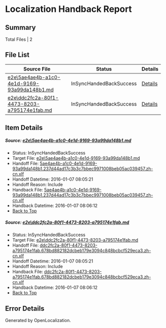 # <a name='report-top'></a> Localization Handback Report

## Summary
 Total Files | 2

## File List
 Source File | Status | Details 
 ----------- | ------ | ------- 
 [e2e\5ae4ae4b-a1c0-4e1d-9169-93a99da148b1.md](https://github.com/OpenLocalizationTest/oltest/blob/1175bf77d6ce9057308ad9f8f78499b84f453429/e2e/5ae4ae4b-a1c0-4e1d-9169-93a99da148b1.md) | InSyncHandedBackSuccess | [Details](#74e7b004a2e85565077f5a790fb14aced75102b51)
 [e2e\ddc2fc2a-80f1-4473-8203-a795174e1fab.md](https://github.com/OpenLocalizationTest/oltest/blob/1175bf77d6ce9057308ad9f8f78499b84f453429/e2e/ddc2fc2a-80f1-4473-8203-a795174e1fab.md) | InSyncHandedBackSuccess | [Details](#fc42127b1643835506453b08020e6126376165922)

## Item Details
##### <a name='74e7b004a2e85565077f5a790fb14aced75102b51'></a> Source: [e2e\5ae4ae4b-a1c0-4e1d-9169-93a99da148b1.md](https://github.com/OpenLocalizationTest/oltest/blob/1175bf77d6ce9057308ad9f8f78499b84f453429/e2e/5ae4ae4b-a1c0-4e1d-9169-93a99da148b1.md)
* Status: InSyncHandedBackSuccess
* Target File: [e2e\5ae4ae4b-a1c0-4e1d-9169-93a99da148b1.md](https://github.com/OpenLocalizationTestOrg/oltest.zh-cn/blob/d5d65b70af5c37fc990369b15b6ba5cb5ef3684f/e2e/5ae4ae4b-a1c0-4e1d-9169-93a99da148b1.md)
* Handoff File: [5ae4ae4b-a1c0-4e1d-9169-93a99da148b1.237d44ad17c3b3c7bbec9971008beb05ac039457.zh-cn.xlf](https://github.com/OpenLocalizationTestOrg/olhandoff/blob/1943ed56256699453cd3cdec681becb652eb4671/ol-handoff/OpenLocalizationTestOrg/oltest.zh-cn/yufeih/5ae4ae4b-a1c0-4e1d-9169-93a99da148b1.237d44ad17c3b3c7bbec9971008beb05ac039457.zh-cn.xlf)
* Handoff Datetime: 2016-01-07 08:05:21
* Handoff Reason: Include
* Handback File: [5ae4ae4b-a1c0-4e1d-9169-93a99da148b1.237d44ad17c3b3c7bbec9971008beb05ac039457.zh-cn.xlf](https://github.com/OpenLocalizationTestOrg/olhandback/blob/181814b9e887a971772c9fa7d31489b9ebb948a8/ol-handback/OpenLocalizationTestOrg/oltest.zh-cn/yufeih/5ae4ae4b-a1c0-4e1d-9169-93a99da148b1.237d44ad17c3b3c7bbec9971008beb05ac039457.zh-cn.xlf)
* Handback Datetime: 2016-01-07 08:06:12
* [Back to Top](#report-top)

##### <a name='fc42127b1643835506453b08020e6126376165922'></a> Source: [e2e\ddc2fc2a-80f1-4473-8203-a795174e1fab.md](https://github.com/OpenLocalizationTest/oltest/blob/1175bf77d6ce9057308ad9f8f78499b84f453429/e2e/ddc2fc2a-80f1-4473-8203-a795174e1fab.md)
* Status: InSyncHandedBackSuccess
* Target File: [e2e\ddc2fc2a-80f1-4473-8203-a795174e1fab.md](https://github.com/OpenLocalizationTestOrg/oltest.zh-cn/blob/d5d65b70af5c37fc990369b15b6ba5cb5ef3684f/e2e/ddc2fc2a-80f1-4473-8203-a795174e1fab.md)
* Handoff File: [ddc2fc2a-80f1-4473-8203-a795174e1fab.678bd882182dcbeb179e3094c848bcbcf529eca3.zh-cn.xlf](https://github.com/OpenLocalizationTestOrg/olhandoff/blob/1943ed56256699453cd3cdec681becb652eb4671/ol-handoff/OpenLocalizationTestOrg/oltest.zh-cn/yufeih/ddc2fc2a-80f1-4473-8203-a795174e1fab.678bd882182dcbeb179e3094c848bcbcf529eca3.zh-cn.xlf)
* Handoff Datetime: 2016-01-07 08:05:21
* Handoff Reason: Include
* Handback File: [ddc2fc2a-80f1-4473-8203-a795174e1fab.678bd882182dcbeb179e3094c848bcbcf529eca3.zh-cn.xlf](https://github.com/OpenLocalizationTestOrg/olhandback/blob/181814b9e887a971772c9fa7d31489b9ebb948a8/ol-handback/OpenLocalizationTestOrg/oltest.zh-cn/yufeih/ddc2fc2a-80f1-4473-8203-a795174e1fab.678bd882182dcbeb179e3094c848bcbcf529eca3.zh-cn.xlf)
* Handback Datetime: 2016-01-07 08:06:12
* [Back to Top](#report-top)


## Error Details

Generated by OpenLocalization.
